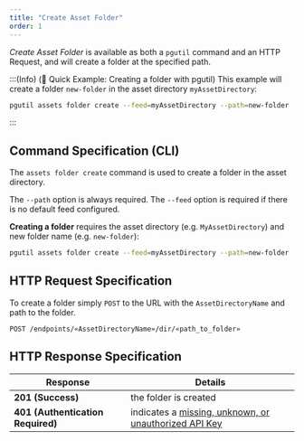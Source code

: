 ```yaml
---
title: "Create Asset Folder"
order: 1
---
```


*Create Asset Folder* is available as both a `pgutil` command and an HTTP Request, and will create a folder at the specified path.

:::(Info) (🚀 Quick Example: Creating a folder with pgutil)
This example will create a folder `new-folder` in the asset directory `myAssetDirectory`:

```bash
pgutil assets folder create --feed=myAssetDirectory --path=new-folder
```
:::

## Command Specification (CLI)
The `assets folder create` command is used to create a folder in the asset directory.

The `--path` option is always required. The `--feed` option is required if there is no default feed configured.

**Creating a folder** requires the asset directory (e.g. `MyAssetDirectory`) and new folder name (e.g. `new-folder`):

```bash
pgutil assets folder create --feed=myAssetDirectory --path=new-folder
```

## HTTP Request Specification
To create a folder simply `POST` to the URL with the `AssetDirectoryName` and path to the folder.

```plaintext
POST /endpoints/«AssetDirectoryName»/dir/«path_to_folder»
```

## HTTP Response Specification

| Response | Details |
| --- | --- |
| **201 (Success)** | the folder is created |
| **401 (Authentication Required)** | indicates a [missing, unknown, or unauthorized API Key](/docs/proget/api/assets#authentication) |